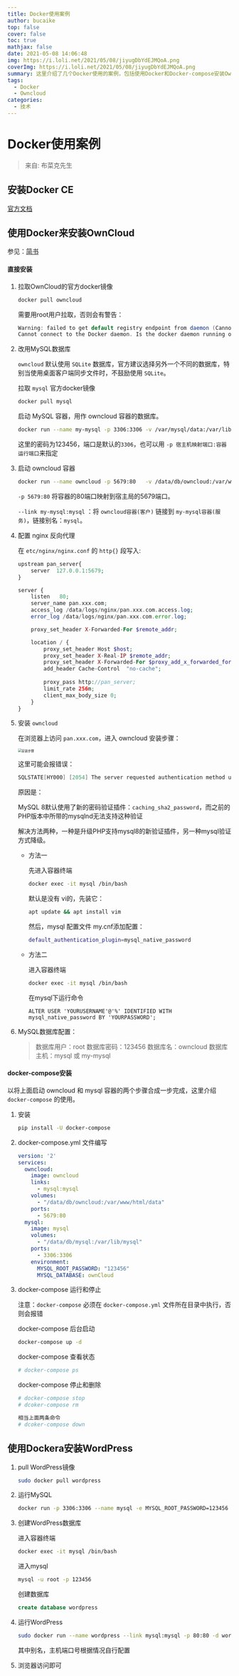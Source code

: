 ```yaml
---
title: Docker使用案例
author: bucaike
top: false
cover: false
toc: true
mathjax: false
date: 2021-05-08 14:06:48
img: https://i.loli.net/2021/05/08/jiyugDbYdEJMQoA.png
coverImg: https://i.loli.net/2021/05/08/jiyugDbYdEJMQoA.png
summary: 这里介绍了几个Docker使用的案例，包括使用Docker和Docker-compose安装Owncloud，使用Docker安装WordPress等。你可以学到部署和控制容器。
tags:
  - Docker
  - Owncloud
categories:
  - 技术
---
```


# Docker使用案例

> 来自: 布菜克先生

## 安装Docker CE

[官方文档](https://docs.docker.com/v17.09/engine/installation/linux/docker-ce/ubuntu/)

## 使用Docker来安装OwnCloud

参见：[简书](https://www.jianshu.com/p/f09194ff94d5)

#### 直接安装

1.  拉取OwnCloud的官方docker镜像

    ```bash
    docker pull owncloud
    ```

    需要用root用户拉取，否则会有警告：

    ```csharp
    Warning: failed to get default registry endpoint from daemon (Cannot connect to the Docker daemon. Is the docker daemon running on this host?). Using system default: https://index.docker.io/v1/
    Cannot connect to the Docker daemon. Is the docker daemon running on this host?
    ```

2.  改用MySQL数据库

    `owncloud` 默认使用 `SQLite` 数据库，官方建议选择另外一个不同的数据库，特别当使用桌面客户端同步文件时，不鼓励使用 `SQLite`。

    拉取 `mysql` 官方docker镜像

    ```bash
    docker pull mysql
    ```

    启动 MySQL 容器，用作 owncloud 容器的数据库。

    ```bash
    docker run --name my-mysql -p 3306:3306 -v /var/mysql/data:/var/lib/mysql -e MYSQL_ROOT_PASSWORD="123456" -d mysql
    ```

    这里的密码为123456，端口是默认的`3306`，也可以用 `-p 宿主机映射端口:容器运行端口`来指定

3.  启动 owncloud 容器

    ```bash
    docker run --name owncloud -p 5679:80   -v /data/db/owncloud:/var/www/html/data --link my-mysql:mysql -d owncloud
    ```

    `-p 5679:80` 将容器的80端口映射到宿主局的5679端口。

    `--link my-mysql:mysql` ：将 `owncloud容器(客户)` 链接到 `my-mysql容器(服务)`，链接别名：`mysql`。

4.  配置 nginx 反向代理

    在 `etc/nginx/nginx.conf` 的 `http{}` 段写入:

    ```php
    upstream pan_server{
        server  127.0.0.1:5679;
    }
    
    server {
        listen   80;
        server_name pan.xxx.com;
        access_log /data/logs/nginx/pan.xxx.com.access.log;
        error_log /data/logs/nginx/pan.xxx.com.error.log;
    
        proxy_set_header X-Forwarded-For $remote_addr;
    
        location / {
            proxy_set_header Host $host;
            proxy_set_header X-Real-IP $remote_addr;
            proxy_set_header X-Forwarded-For $proxy_add_x_forwarded_for;
            add_header Cache-Control  "no-cache";
        
            proxy_pass http://pan_server;
            limit_rate 256m;
            client_max_body_size 0;
        }
    }
    ```

5. 安装 `owncloud`

   在浏览器上访问 `pan.xxx.com`，进入 owncloud 安装步骤：

   <img src="https://i.loli.net/2021/05/08/F2KdDVZO3H9cY5n.png" alt="安装步骤" style="zoom: 50%;" />

   这里可能会报错误：

   ```c
   SQLSTATE[HY000] [2054] The server requested authentication method unknown to the client
   ```

   原因是：

   MySQL 8默认使用了新的密码验证插件：`caching_sha2_password`，而之前的PHP版本中所带的mysqlnd无法支持这种验证

   解决方法两种，一种是升级PHP支持mysql8的新验证插件，另一种mysql验证方式降级。

   * 方法一

     先进入容器终端

     ```bash
     docker exec -it mysql /bin/bash
     ```

     默认是没有 vi的，先装它：

     ```bash
     apt update && apt install vim
     ```

     然后，mysql 配置文件 my.cnf添加配置：

     ```bash
     default_authentication_plugin=mysql_native_password
     ```

   * 方法二

     进入容器终端

     ```bash
     docker exec -it mysql /bin/bash
     ```

     在mysql下运行命令

     ```mysql
     ALTER USER 'YOURUSERNAME'@'%' IDENTIFIED WITH mysql_native_password BY 'YOURPASSWORD';
     ```

6. MySQL数据库配置：

   >   数据库用户：root
   >   数据库密码：123456
   >   数据库名：owncloud
   >   数据库主机：mysql 或 my-mysql

#### docker-compose安装

以将上面启动 owncloud 和 mysql 容器的两个步骤合成一步完成，这里介绍 `docker-compose` 的使用。

1.  安装

    ```bash
    pip install -U docker-compose
    ```

2.  docker-compose.yml 文件编写

    ```yml
    version: '2'
    services:
      owncloud:
        image: owncloud
        links: 
          - mysql:mysql
        volumes:
          - "/data/db/owncloud:/var/www/html/data"
        ports:
          - 5679:80
      mysql:
        image: mysql
        volumes:
          - "/data/db/mysql:/var/lib/mysql"
        ports:
          - 3306:3306
        environment:
          MYSQL_ROOT_PASSWORD: "123456"
          MYSQL_DATABASE: ownCloud
    ```

3.  docker-compose 运行和停止

    注意：`docker-compose` 必须在 `docker-compose.yml` 文件所在目录中执行，否则会报错

    docker-compose 后台启动

    ```bash
    docker-compose up -d
    ```

    docker-compose 查看状态

    ```bash
    # docker-compose ps
    ```

    docker-compose 停止和删除

    ```bash
    # docker-compose stop
    # dcoker-compose rm
    
    相当上面两条命令
    # dcoker-compose down
    ```

## 使用Dockera安装WordPress

1.  pull WordPress镜像

    ```bash
    sudo docker pull wordpress
    ```

2.  运行MySQL

    ```bash
    docker run -p 3306:3306 --name mysql -e MYSQL_ROOT_PASSWORD=123456 -d mysql
    ```

3.  创建WordPress数据库

    进入容器终端

    ```bash
    docker exec -it mysql /bin/bash
    ```

    进入mysql

    ```bash
    mysql -u root -p 123456
    ```

    创建数据库

    ```sql
    create database wordpress
    ```

4.  运行WordPress

    ```bash
    sudo docker run --name wordpress --link mysql:mysql -p 80:80 -d wordpress
    ```

    其中别名，主机端口号根据情况自行配置

5.  浏览器访问即可
